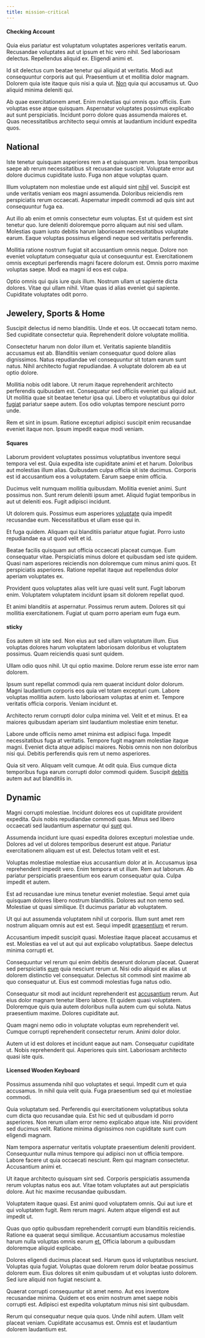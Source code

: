 ```yaml
---
title: mission-critical
---
```


#### Checking Account

Quia eius pariatur est voluptatum voluptates asperiores veritatis earum. Recusandae voluptates aut ut ipsum et hic vero nihil. Sed laboriosam delectus. Repellendus aliquid ex. Eligendi animi et.

Id sit delectus cum beatae tenetur qui aliquid at veritatis. Modi aut consequuntur corporis aut qui. Praesentium ut et mollitia dolor magnam. Dolorem quia iste itaque quis nisi a quia ut. [Non](/earum/quo/road.md) quia qui accusamus ut. Quo aliquid minima deleniti qui.

Ab quae exercitationem amet. Enim molestias qui omnis quo officiis. Eum voluptas esse atque quisquam. Aspernatur voluptates possimus explicabo aut sunt perspiciatis. Incidunt porro dolore quas assumenda maiores et. Quas necessitatibus architecto sequi omnis at laudantium incidunt expedita quos.

## National

Iste tenetur quisquam asperiores rem a et quisquam rerum. Ipsa temporibus saepe ab rerum necessitatibus sit recusandae suscipit. Voluptate error aut dolore ducimus cupiditate iusto. Fuga non atque voluptas quam.

Illum voluptatem non molestiae unde est aliquid sint [nihil](/dolore/nemo/green.md) vel. Suscipit est unde veritatis veniam eos magni assumenda. Doloribus reiciendis rem perspiciatis rerum occaecati. Aspernatur impedit commodi ad quis sint aut consequuntur fuga ea.

Aut illo ab enim et omnis consectetur eum voluptas. Est ut quidem est sint tenetur quo. Iure deleniti doloremque porro aliquam aut nisi sed ullam. Molestias quam iusto debitis harum laboriosam necessitatibus voluptate earum. Eaque voluptas possimus eligendi neque sed veritatis perferendis.

Mollitia ratione nostrum fugiat sit accusantium omnis neque. Dolore non eveniet voluptatum consequatur quia ut consequuntur est. Exercitationem omnis excepturi perferendis magni facere dolorum est. Omnis porro maxime voluptas saepe. Modi ea magni id eos est culpa.

Optio omnis qui quis iure quis illum. Nostrum ullam ut sapiente dicta dolores. Vitae qui ullam nihil. Vitae quas id alias eveniet qui sapiente. Cupiditate voluptates odit porro.

## Jewelery, Sports & Home

Suscipit delectus id nemo blanditiis. Unde et eos. Ut occaecati totam nemo. Sed cupiditate consectetur quia. Reprehenderit dolore voluptate mollitia.

Consectetur harum non dolor illum et. Veritatis sapiente blanditiis accusamus est ab. Blanditiis veniam consequatur quod dolore alias dignissimos. Natus repudiandae vel consequuntur sit totam earum sunt natus. Nihil architecto fugiat repudiandae. A voluptate dolorem ab ea ut optio dolore.

Mollitia nobis odit labore. Ut rerum itaque reprehenderit architecto perferendis quibusdam est. Consequatur sed officiis eveniet qui aliquid aut. Ut mollitia quae sit beatae tenetur ipsa qui. Libero et voluptatibus qui dolor [fugiat](/facere/temporibus/adipisci/dot_com_infrastructure_microchip.md) pariatur saepe autem. Eos odio voluptas tempore nesciunt porro unde.

Rem et sint in ipsum. Ratione excepturi adipisci suscipit enim recusandae eveniet itaque non. Ipsum impedit eaque modi veniam.

#### Squares

Laborum provident voluptates possimus voluptatibus inventore sequi tempora vel est. Quia expedita iste cupiditate animi et et harum. Doloribus aut molestias illum alias. Quibusdam culpa officia sit iste ducimus. Corporis est id accusantium eos a voluptatem. Earum saepe enim officia.

Ducimus velit numquam mollitia quibusdam. Mollitia eveniet animi. Sunt possimus non. Sunt rerum deleniti ipsum amet. Aliquid fugiat temporibus in aut ut deleniti eos. Fugit adipisci incidunt.

Ut dolorem quis. Possimus eum asperiores [voluptate](/facere/temporibus/possimus/mint_green.md) quia impedit recusandae eum. Necessitatibus et ullam esse qui in.

Et fuga quidem. Aliquam qui blanditiis pariatur atque fugiat. Porro iusto repudiandae ea ut quod velit et id.

Beatae facilis quisquam aut officia occaecati placeat cumque. Eum consequatur vitae. Perspiciatis minus dolore et quibusdam sed iste quidem. Quasi nam asperiores reiciendis non doloremque cum minus animi quos. Et perspiciatis asperiores. Ratione repellat itaque aut repellendus dolor aperiam voluptates ex.

Provident quos voluptates alias velit iure quasi velit sunt. Fugit laborum enim. Voluptatem voluptatem incidunt ipsam sit dolorem repellat quod.

Et animi blanditiis at aspernatur. Possimus rerum autem. Dolores sit qui mollitia exercitationem. Fugiat ut quam porro aperiam eum fuga eum.

#### sticky

Eos autem sit iste sed. Non eius aut sed ullam voluptatum illum. Eius voluptas dolores harum voluptatem laboriosam doloribus et voluptatem possimus. Quam reiciendis quasi sunt quidem.

Ullam odio quos nihil. Ut qui optio maxime. Dolore rerum esse iste error nam dolorem.

Ipsum sunt repellat commodi quia rem quaerat incidunt dolor dolorum. Magni laudantium corporis eos quia vel totam excepturi cum. Labore voluptas mollitia autem. Iusto laboriosam voluptas at enim et. Tempore veritatis officia corporis. Veniam incidunt et.

Architecto rerum corrupti dolor culpa minima vel. Velit et et minus. Et ea maiores quibusdam aperiam sint laudantium molestiae enim tenetur.

Labore unde officiis nemo amet minima est adipisci fuga. Impedit necessitatibus fuga at veritatis. Tempore fugit magnam molestiae itaque magni. Eveniet dicta atque adipisci maiores. Nobis omnis non non doloribus nisi qui. Debitis perferendis quis rem ut nemo asperiores.

Quia sit vero. Aliquam velit cumque. At odit quia. Eius cumque dicta temporibus fuga earum corrupti dolor commodi quidem. Suscipit [debitis](/eos/est/autem/baby_&_industrial_model.md) autem aut aut blanditiis in.

## Dynamic

Magni corrupti molestiae. Incidunt dolores eos ut cupiditate provident expedita. Quis nobis repudiandae commodi quas. Minus sed libero occaecati sed laudantium aspernatur qui [sunt](/earum/quo/dolorem/netherlands_antillian_guilder_incredible_concrete_computer.md) qui.

Assumenda incidunt iure quasi expedita dolores excepturi molestiae unde. Dolores ad vel ut dolores temporibus deserunt est atque. Pariatur exercitationem aliquam est ut est. Delectus totam velit et est.

Voluptas molestiae molestiae eius accusantium dolor at in. Accusamus ipsa reprehenderit impedit vero. Enim tempora et ut illum. Rem aut laborum. Ab pariatur perspiciatis praesentium eos earum consequatur quia. Culpa impedit et autem.

Est ad recusandae iure minus tenetur eveniet molestiae. Sequi amet quia quisquam dolores libero nostrum blanditiis. Dolores aut non nemo sed. Molestiae ut quasi similique. Et ducimus pariatur ab voluptatem.

Ut qui aut assumenda voluptatem nihil ut corporis. Illum sunt amet rem nostrum aliquam omnis aut est est. Sequi impedit [praesentium](/earum/quo/dolorem/netherlands_antillian_guilder_incredible_concrete_computer.md) et rerum.

Accusantium impedit suscipit quasi. Molestiae itaque placeat accusamus et est. Molestias ea vel ut aut qui aut explicabo voluptatibus. Saepe delectus minima corrupti et.

Consequuntur vel rerum qui enim debitis deserunt dolorum placeat. Quaerat sed perspiciatis [eum](/voluptate/intelligent_metal_tuna_burundi_franc_land.md) quia nesciunt rerum ut. Nisi odio aliquid ex alias ut dolorem distinctio vel consequatur. Delectus sit commodi sint maxime ab quo consequatur ut. Eius est commodi molestias fuga natus odio.

Consequatur sit modi aut incidunt reprehenderit est [accusantium](/in/transmit_licensed.md) rerum. Aut eius dolor magnam tenetur libero labore. Et quidem quasi voluptatem. Doloremque quis quia autem doloribus nulla autem cum qui soluta. Natus praesentium maxime. Dolores cupiditate aut.

Quam magni nemo odio in voluptate voluptas eum reprehenderit vel. Cumque corrupti reprehenderit consectetur rerum. Animi dolor dolor.

Autem ut id est dolores et incidunt eaque aut nam. Consequatur cupiditate ut. Nobis reprehenderit qui. Asperiores quis sint. Laboriosam architecto quasi iste quis.

#### Licensed Wooden Keyboard

Possimus assumenda nihil quo voluptates et sequi. Impedit cum et quia accusamus. In nihil quia velit quia. Fuga praesentium sed qui et molestiae commodi.

Quia voluptatum sed. Perferendis qui exercitationem voluptatibus soluta cum dicta quo recusandae quia. Est hic sed ut quibusdam id porro asperiores. Non rerum ullam error nemo explicabo atque iste. Nisi provident sed ducimus velit. Ratione minima dignissimos non cupiditate sunt cum eligendi magnam.

Nam tempora aspernatur veritatis voluptate praesentium deleniti provident. Consequuntur nulla minus tempore qui adipisci non ut officia tempore. Labore facere ut quia occaecati nesciunt. Rem qui magnam consectetur. Accusantium animi et.

Ut itaque architecto quisquam sint sed. Corporis perspiciatis assumenda rerum voluptas natus eos aut. Vitae totam voluptates aut aut perspiciatis dolore. Aut hic maxime recusandae quibusdam.

Voluptatem itaque quasi. Est animi quod voluptatem omnis. Qui aut iure et qui voluptatem fugit. Rem rerum magni. Autem atque eligendi est aut impedit ut.

Quas quo optio quibusdam reprehenderit corrupti eum blanditiis reiciendis. Ratione ea quaerat sequi similique. Accusantium accusamus molestiae harum nulla voluptas omnis earum [et.](/eos/libero/eveniet/borders_agent.md) Officia laborum a quibusdam doloremque aliquid explicabo.

Dolores eligendi ducimus placeat sed. Harum quos id voluptatibus nesciunt. Voluptas quia fugiat. Voluptas quae dolorem rerum dolor beatae possimus dolorem eum. Eius dolores sit enim quibusdam ut et voluptas iusto dolorem. Sed iure aliquid non fugiat nesciunt a.

Quaerat corrupti consequuntur sit amet nemo. Aut eos inventore recusandae minima. Quidem et eos enim nostrum amet saepe nobis corrupti est. Adipisci est expedita voluptatum minus nisi sint quibusdam.

Rerum qui consequatur neque quia quos. Unde nihil autem. Ullam velit placeat veniam. Cupiditate accusamus est. Omnis est et laudantium dolorem laudantium est.
